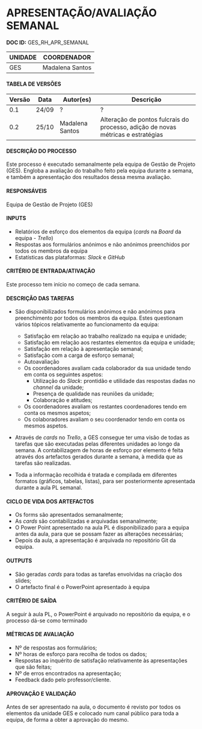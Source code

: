 # APRESENTAÇÃO/AVALIAÇÃO SEMANAL

**DOC ID:** GES\_RH\_APR\_SEMANAL

| UNIDADE | COORDENADOR |
|---------|-------------|
|   GES   |Madalena Santos|

#### TABELA DE VERSÕES

| Versão | Data | Autor(es) | Descrição
|---|---|---|---|
|0.1|24/09|?|?|
|0.2|25/10|Madalena Santos|Alteração de pontos fulcrais do processo, adição de novas métricas e estratégias|

#### DESCRIÇÃO DO PROCESSO

Este processo é executado semanalmente pela equipa de Gestão de Projeto (GES). Engloba a avaliação do trabalho feito pela equipa durante a semana, e também a apresentação dos resultados dessa mesma avaliação.

#### RESPONSÁVEIS

Equipa de Gestão de Projeto (GES)

#### INPUTS

* Relatórios de esforço dos elementos da equipa (_cards_ na _Board_ da equipa - _Trello_)
* Respostas aos formulários anónimos e não anónimos preenchidos por todos os membros da equipa
* Estatísticas das plataformas: _Slack_ e _GitHub_

#### CRITÉRIO DE ENTRADA/ATIVAÇÃO

Este processo tem início no começo de cada semana.

#### DESCRIÇÃO DAS TAREFAS

* São disponibilizados formulários anónimos e não anónimos para preenchimento por todos os membros da equipa. Estes questionam vários tópicos relativamente ao funcionamento da equipa:
	* Satisfação em relação ao trabalho realizado na equipa e unidade;
	* Satisfação em relação aos restantes elementos da equipa e unidade;
	* Satisfação em relação à apresentação semanal;
	* Satisfação com a carga de esforço semanal;
	* Autoavaliação
	* Os coordenadores avaliam cada colaborador da sua unidade tendo em conta os seguintes aspetos:
		* Utilização do _Slack_: prontidão e utilidade das respostas dadas no _channel_ da unidade;
		* Presença de qualidade nas reuniões da unidade;
		* Colaboração e atitudes;
	* Os coordenadores avaliam os restantes coordenadores tendo em conta os mesmos aspetos;
	* Os colaboradores avaliam o seu coordenador tendo em conta os mesmos aspetos.

	
* Através de _cards_ no _Trello_, a GES consegue ter uma visão de todas as tarefas que são executadas pelas diferentes unidades ao longo da semana. A contabilizagem de horas de esforço por elemento é feita através dos artefactos gerados durante a semana, à medida que as tarefas são realizadas.
* Toda a informação recolhida é tratada e compilada em diferentes formatos (gráficos, tabelas, listas), para ser posteriormente apresentada durante a aula PL semanal.

#### CICLO DE VIDA DOS ARTEFACTOS

* Os forms são apresentados semanalmente;
* As _cards_ são contabilizadas e arquivadas semanalmente;
* O Power Point apresentado na aula PL é disponibilizado para a equipa antes da aula, para que se possam fazer as alterações necessárias;
* Depois da aula, a apresentação é arquivada no repositório Git da equipa.

#### OUTPUTS

* São geradas _cards_ para todas as tarefas envolvidas na criação dos slides;
* O artefacto final é o PowerPoint apresentado à equipa

#### CRITÉRIO DE SAÍDA

A seguir à aula PL, o PowerPoint é arquivado no repositório da equipa, e o processo dá-se como terminado

#### MÉTRICAS DE AVALIAÇÃO

* Nº de respostas aos formulários;
* Nº horas de esforço para recolha de todos os dados;
* Respostas ao inquérito de satisfação relativamente às apresentações que são feitas;
* Nº de erros encontrados na apresentação;
* Feedback dado pelo professor/cliente.

#### APROVAÇÃO E VALIDAÇÃO

Antes de ser apresentado na aula, o documento é revisto por todos os elementos da unidade GES e colocado num canal público para toda a equipa, de forma a obter a aprovação do mesmo.
